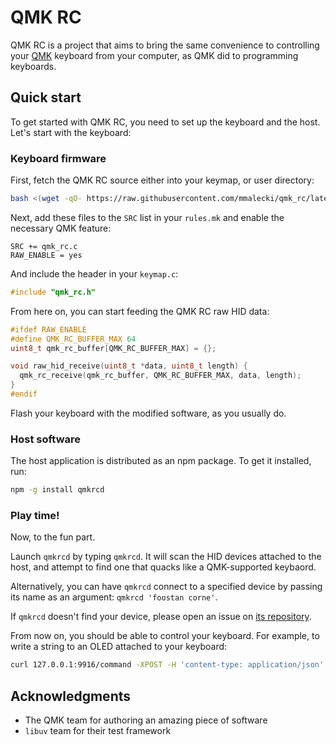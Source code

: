 # QMK RC
QMK RC is a project that aims to bring the same convenience to controlling
your [QMK](https://qmk.fm/) keyboard from your computer, as QMK did to programming keyboards.

## Quick start
To get started with QMK RC, you need to set up the keyboard and the host. Let's
start with the keyboard:

### Keyboard firmware
First, fetch the QMK RC source either into your keymap, or user directory:

```sh
bash <(wget -qO- https://raw.githubusercontent.com/mmalecki/qmk_rc/latest/bin/qmkrc_fetch)
```
Next, add these files to the `SRC` list in your `rules.mk` and enable the necessary
QMK feature:

```
SRC += qmk_rc.c
RAW_ENABLE = yes
```

And include the header in your `keymap.c`:

```c
#include "qmk_rc.h"
```

From here on, you can start feeding the QMK RC raw HID data:

```c
#ifdef RAW_ENABLE
#define QMK_RC_BUFFER_MAX 64
uint8_t qmk_rc_buffer[QMK_RC_BUFFER_MAX] = {};

void raw_hid_receive(uint8_t *data, uint8_t length) {
  qmk_rc_receive(qmk_rc_buffer, QMK_RC_BUFFER_MAX, data, length);
}
#endif
```
Flash your keyboard with the modified software, as you usually do.

### Host software
The host application is distributed as an npm package. To get it installed, run:

```sh
npm -g install qmkrcd
```

### Play time!
Now, to the fun part.

Launch `qmkrcd` by typing `qmkrcd`. It will scan the HID devices attached to
the host, and attempt to find one that quacks like a QMK-supported keybaord.

Alternatively, you can have `qmkrcd` connect to a specified device by passing
its name as an argument: `qmkrcd 'foostan corne'`.

If `qmkrcd` doesn't find your device, please open an issue on [its repository](https://github.com/mmalecki/qmkrcd).

From now on, you should be able to control your keyboard.
For example, to write a string to an OLED attached to your keyboard:

```sh
curl 127.0.0.1:9916/command -XPOST -H 'content-type: application/json' -d '{"id":3,"data":"Hello, QMK RC!"}' -v
```

## Acknowledgments
* The QMK team for authoring an amazing piece of software
* `libuv` team for their test framework
